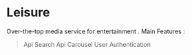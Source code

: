 # Leisure
Over-the-top media service for entertainment .
Main Features :
>Api Search
>Api Carousel
>User Authentication
